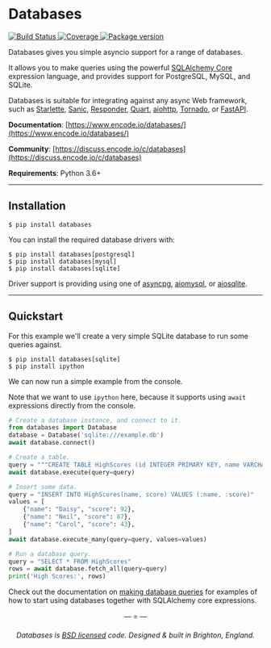 # Databases

<p>
<a href="https://travis-ci.org/encode/databases">
    <img src="https://travis-ci.org/encode/databases.svg?branch=master" alt="Build Status">
</a>
<a href="https://codecov.io/gh/encode/databases">
    <img src="https://codecov.io/gh/encode/databases/branch/master/graph/badge.svg" alt="Coverage">
</a>
<a href="https://pypi.org/project/databases/">
    <img src="https://badge.fury.io/py/databases.svg" alt="Package version">
</a>
</p>

Databases gives you simple asyncio support for a range of databases.

It allows you to make queries using the powerful [SQLAlchemy Core][sqlalchemy-core]
expression language, and provides support for PostgreSQL, MySQL, and SQLite.

Databases is suitable for integrating against any async Web framework, such as [Starlette][starlette],
[Sanic][sanic], [Responder][responder], [Quart][quart], [aiohttp][aiohttp], [Tornado][tornado], or [FastAPI][fastapi].

**Documentation**: [https://www.encode.io/databases/](https://www.encode.io/databases/)

**Community**: [https://discuss.encode.io/c/databases](https://discuss.encode.io/c/databases)

**Requirements**: Python 3.6+

---

## Installation

```shell
$ pip install databases
```

You can install the required database drivers with:

```shell
$ pip install databases[postgresql]
$ pip install databases[mysql]
$ pip install databases[sqlite]
```

Driver support is providing using one of [asyncpg][asyncpg], [aiomysql][aiomysql], or [aiosqlite][aiosqlite].

---

## Quickstart

For this example we'll create a very simple SQLite database to run some
queries against.

```shell
$ pip install databases[sqlite]
$ pip install ipython
```

We can now run a simple example from the console.

Note that we want to use `ipython` here, because it supports using `await`
expressions directly from the console.

```python
# Create a database instance, and connect to it.
from databases import Database
database = Database('sqlite:///example.db')
await database.connect()

# Create a table.
query = """CREATE TABLE HighScores (id INTEGER PRIMARY KEY, name VARCHAR(100), score INTEGER)"""
await database.execute(query=query)

# Insert some data.
query = "INSERT INTO HighScores(name, score) VALUES (:name, :score)"
values = [
    {"name": "Daisy", "score": 92},
    {"name": "Neil", "score": 87},
    {"name": "Carol", "score": 43},
]
await database.execute_many(query=query, values=values)

# Run a database query.
query = "SELECT * FROM HighScores"
rows = await database.fetch_all(query=query)
print('High Scores:', rows)
```

Check out the documentation on [making database queries](https://www.encode.io/databases/database_queries/)
for examples of how to start using databases together with SQLAlchemy core expressions.


<p align="center">&mdash; ⭐️ &mdash;</p>
<p align="center"><i>Databases is <a href="https://github.com/encode/databases/blob/master/LICENSE.md">BSD licensed</a> code. Designed & built in Brighton, England.</i></p>

[sqlalchemy-core]: https://docs.sqlalchemy.org/en/latest/core/
[sqlalchemy-core-tutorial]: https://docs.sqlalchemy.org/en/latest/core/tutorial.html
[alembic]: https://alembic.sqlalchemy.org/en/latest/
[asyncpg]: https://github.com/MagicStack/asyncpg
[aiomysql]: https://github.com/aio-libs/aiomysql
[aiosqlite]: https://github.com/jreese/aiosqlite

[starlette]: https://github.com/encode/starlette
[sanic]: https://github.com/huge-success/sanic
[responder]: https://github.com/kennethreitz/responder
[quart]: https://gitlab.com/pgjones/quart
[aiohttp]: https://github.com/aio-libs/aiohttp
[tornado]: https://github.com/tornadoweb/tornado
[fastapi]: https://github.com/tiangolo/fastapi
